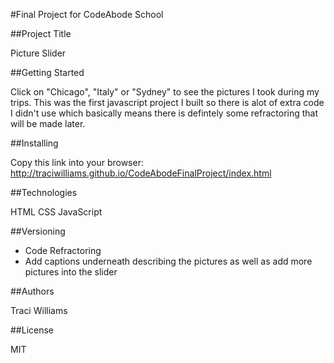 #Final Project for CodeAbode School

##Project Title

Picture Slider

##Getting Started

Click on "Chicago", "Italy" or "Sydney" to see the pictures I took during my trips. This was the first javascript project I built so there is alot of extra code I didn't use which basically means there is defintely some refractoring that will be made later.

##Installing

Copy this link into your browser: http://traciwilliams.github.io/CodeAbodeFinalProject/index.html

##Technologies

HTML CSS JavaScript

##Versioning

- Code Refractoring
- Add captions underneath describing the pictures as well as add more pictures into the slider

##Authors 

Traci Williams

##License

MIT